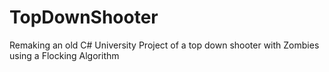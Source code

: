 # TopDownShooter
 Remaking an old C# University Project of a top down shooter with Zombies using a Flocking Algorithm
